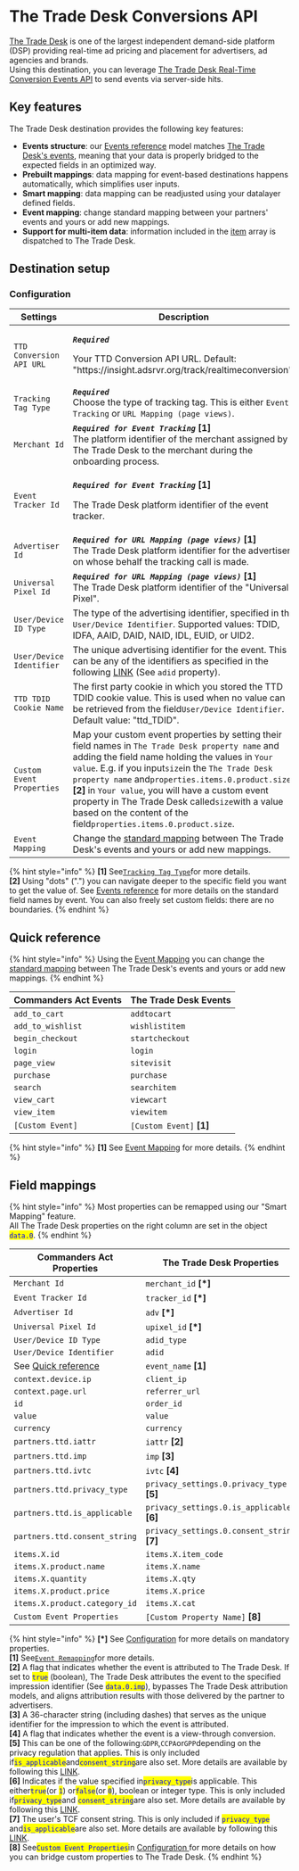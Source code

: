 # The Trade Desk Conversions API

[The Trade Desk](https://www.thetradedesk.com/us) is one of the largest independent demand-side platform (DSP) providing real-time ad pricing and placement for advertisers, ad agencies and brands.\
Using this destination, you can leverage [The Trade Desk Real-Time Conversion Events API](https://api.thetradedesk.com/v3/portal/data/doc/DataConversionEventsApi) to send events via server-side hits.

## Key features

The Trade Desk destination provides the following key features:

* **Events structure**: our [Events reference](https://community.commandersact.com/platform-x/developers/tracking/events-reference) model matches [The Trade Desk's events](https://api.thetradedesk.com/v3/portal/data/doc/DataConversionEventsApi#event-mapping), meaning that your data is properly bridged to the expected fields in an optimized way.
* **Prebuilt mappings**: data mapping for event-based destinations happens automatically, which simplifies user inputs.
* **Smart mapping**: data mapping can be readjusted using your datalayer defined fields.&#x20;
* **Event mapping**: change standard mapping between your partners' events and yours or add new mappings.&#x20;
* **Support for multi-item data**: information included in the [item](https://community.commandersact.com/platform-x/developers/tracking/events-reference#item) array is dispatched to The Trade Desk.

## Destination setup

### Configuration

<table><thead><tr><th width="307">Settings</th><th>Description</th></tr></thead><tbody><tr><td><code>TTD Conversion API URL</code></td><td><p><em><strong><code>Required</code></strong></em></p><p>Your TTD Conversion API URL. Default: "https://insight.adsrvr.org/track/realtimeconversion".</p></td></tr><tr><td><code>Tracking Tag Type</code></td><td><em><strong><code>Required</code></strong></em><br>Choose the type of tracking tag. This is either <code>Event Tracking</code> or <code>URL Mapping (page views)</code>.</td></tr><tr><td><code>Merchant Id</code></td><td><em><strong><code>Required for Event Tracking</code></strong></em> <strong>[1]</strong><br>The platform identifier of the merchant assigned by The Trade Desk to the merchant during the onboarding process.</td></tr><tr><td><code>Event Tracker Id</code></td><td><p><em><strong><code>Required for Event Tracking</code></strong></em> <strong>[1]</strong></p><p>The Trade Desk platform identifier of the event tracker.</p></td></tr><tr><td><code>Advertiser Id</code></td><td><em><strong><code>Required for URL Mapping (page views)</code></strong></em> <strong>[1]</strong><br>The Trade Desk platform identifier for the advertiser on whose behalf the tracking call is made.</td></tr><tr><td><code>Universal Pixel Id</code></td><td><em><strong><code>Required for URL Mapping (page views)</code></strong></em> <strong>[1]</strong><br>The Trade Desk platform identifier of the "Universal Pixel".</td></tr><tr><td><code>User/Device ID Type</code></td><td>The type of the advertising identifier, specified in the <code>User/Device Identifier</code>. Supported values: TDID, IDFA, AAID, DAID, NAID, IDL, EUID, or UID2.</td></tr><tr><td><code>User/Device Identifier</code></td><td>The unique advertising identifier for the event. This can be any of the identifiers as specified in the following <a href="https://api.thetradedesk.com/v3/portal/data/doc/DataConversionEventsApi">LINK</a> (See <code>adid</code> property).</td></tr><tr><td><code>TTD TDID Cookie Name</code></td><td>The first party cookie in which you stored the TTD TDID cookie value. This is used when no value can be retrieved from the field<code>User/Device Identifier</code>. Default value: "ttd_TDID".</td></tr><tr><td><code>Custom Event Properties</code></td><td>Map your custom event properties by setting their field names in <code>The Trade Desk property name</code> and adding the field name holding the values in <code>Your value</code>. E.g. if you input<code>size</code>in the <code>The Trade Desk property name</code> and<code>properties.items.0.product.size</code> <strong>[2]</strong> in <code>Your value</code>, you will have a custom event property in The Trade Desk called<code>size</code>with a value based on the content of the field<code>properties.items.0.product.size</code>.</td></tr><tr><td><code>Event Mapping</code></td><td>Change the <a href="the-trade-desk-conversions-api.md#quick-reference">standard mapping</a> between The Trade Desk's events and yours or add new mappings.</td></tr></tbody></table>

{% hint style="info" %}
**\[1]** See[`Tracking Tag Type`](the-trade-desk-conversions-api.md#configuration)for more details.\
**\[2]** Using "dots" (".") you can navigate deeper to the specific field you want to get the value of. See [Events reference](https://community.commandersact.com/platform-x/developers/tracking/events-reference) for more details on the standard field names by event. You can also freely set custom fields: there are no boundaries.
{% endhint %}

## Quick reference

{% hint style="info" %}
Using the [Event Mapping](the-trade-desk-conversions-api.md#configuration) you can change the [standard mapping](the-trade-desk-conversions-api.md#quick-reference) between The Trade Desk's events and yours or add new mappings.
{% endhint %}

| Commanders Act Events | The Trade Desk Events     |
| --------------------- | ------------------------- |
| `add_to_cart`         | `addtocart`               |
| `add_to_wishlist`     | `wishlistitem`            |
| `begin_checkout`      | `startcheckout`           |
| `login`               | `login`                   |
| `page_view`           | `sitevisit`               |
| `purchase`            | `purchase`                |
| `search`              | `searchitem`              |
| `view_cart`           | `viewcart`                |
| `view_item`           | `viewitem`                |
| `[Custom Event]`      | `[Custom Event]` **\[1]** |

{% hint style="info" %}
&#x20;**\[1]** See [Event Mapping](the-trade-desk-conversions-api.md#configuration) for more details.
{% endhint %}

## Field mappings

{% hint style="info" %}
Most properties can be remapped using our "Smart Mapping" feature.\
All The Trade Desk properties on the right column are set in the object <mark style="color:blue;">`data.0`</mark>.
{% endhint %}

<table><thead><tr><th width="334.6685580062746">Commanders Act Properties</th><th>The Trade Desk Properties</th></tr></thead><tbody><tr><td><code>Merchant Id</code></td><td><code>merchant_id</code> <strong>[*]</strong></td></tr><tr><td><code>Event Tracker Id</code></td><td><code>tracker_id</code> <strong>[*]</strong></td></tr><tr><td><code>Advertiser Id</code></td><td><code>adv</code> <strong>[*]</strong></td></tr><tr><td><code>Universal Pixel Id</code></td><td><code>upixel_id</code> <strong>[*]</strong></td></tr><tr><td><code>User/Device ID Type</code></td><td><code>adid_type</code></td></tr><tr><td><code>User/Device Identifier</code></td><td><code>adid</code></td></tr><tr><td>See <a href="the-trade-desk-conversions-api.md#quick-reference">Quick reference</a></td><td><code>event_name</code> <strong>[1]</strong></td></tr><tr><td><code>context.device.ip</code></td><td><code>client_ip</code></td></tr><tr><td><code>context.page.url</code></td><td><code>referrer_url</code></td></tr><tr><td><code>id</code></td><td><code>order_id</code></td></tr><tr><td><code>value</code></td><td><code>value</code></td></tr><tr><td><code>currency</code></td><td><code>currency</code></td></tr><tr><td><code>partners.ttd.iattr</code></td><td><code>iattr</code> <strong>[2]</strong></td></tr><tr><td><code>partners.ttd.imp</code></td><td><code>imp</code> <strong>[3]</strong></td></tr><tr><td><code>partners.ttd.ivtc</code></td><td><code>ivtc</code> <strong>[4]</strong></td></tr><tr><td><code>partners.ttd.privacy_type</code></td><td><code>privacy_settings.0.privacy_type</code> <strong>[5]</strong></td></tr><tr><td><code>partners.ttd.is_applicable</code></td><td><code>privacy_settings.0.is_applicable</code> <strong>[6]</strong></td></tr><tr><td><code>partners.ttd.consent_string</code></td><td><code>privacy_settings.0.consent_string</code> <strong>[7]</strong></td></tr><tr><td><code>items.X.id</code></td><td><code>items.X.item_code</code></td></tr><tr><td><code>items.X.product.name</code></td><td><code>items.X.name</code></td></tr><tr><td><code>items.X.quantity</code></td><td><code>items.X.qty</code></td></tr><tr><td><code>items.X.product.price</code></td><td><code>items.X.price</code></td></tr><tr><td><code>items.X.product.category_id</code></td><td><code>items.X.cat</code></td></tr><tr><td><code>Custom Event Properties</code></td><td><code>[Custom Property Name]</code> <strong>[8]</strong></td></tr></tbody></table>

{% hint style="info" %}
**\[\*]** See [Configuration](the-trade-desk-conversions-api.md#configuration) for more details on mandatory properties.\
**\[1]** See[`Event Remapping`](the-trade-desk-conversions-api.md#configuration)for more details.\
**\[2]** A flag that indicates whether the event is attributed to The Trade Desk. If set to <mark style="color:blue;">`true`</mark> (boolean), The Trade Desk attributes the event to the specified impression identifier (See <mark style="color:blue;">`data.0.imp`</mark>), bypasses The Trade Desk attribution models, and aligns attribution results with those delivered by the partner to advertisers.\
**\[3]** A 36-character string (including dashes) that serves as the unique identifier for the impression to which the event is attributed.\
**\[4]** A flag that indicates whether the event is a view-through conversion.\
**\[5]** This can be one of the following:`GDPR`,`CCPA`or`GPP`depending on the privacy regulation that applies. This is only included if<mark style="color:blue;">`is_applicable`</mark>and<mark style="color:blue;">`consent_string`</mark>are also set. More details are available by following this [LINK](https://api.thetradedesk.com/v3/portal/data/doc/DataConversionEventsApi#properties-privacy).\
**\[6]** Indicates if the value specified in<mark style="color:blue;">`privacy_type`</mark>is applicable. This either<mark style="color:blue;">`true`</mark>(or <mark style="color:blue;">`1`</mark>) or<mark style="color:blue;">`false`</mark>(or <mark style="color:blue;">`0`</mark>), boolean or integer type. This is only included if<mark style="color:blue;">`privacy_type`</mark>and <mark style="color:blue;">`consent_string`</mark>are also set. More details are available by following this [LINK](https://api.thetradedesk.com/v3/portal/data/doc/DataConversionEventsApi#properties-privacy).\
**\[7]** The user's TCF consent string. This is only included if <mark style="color:blue;">`privacy_type`</mark> and<mark style="color:blue;">`is_applicable`</mark>are also set. More details are available by following this [LINK](https://api.thetradedesk.com/v3/portal/data/doc/DataConversionEventsApi#properties-privacy).\
**\[8]** See<mark style="color:blue;">`Custom Event Properties`</mark>in [Configuration ](the-trade-desk-conversions-api.md#configuration)for more details on how you can bridge custom properties to The Trade Desk.
{% endhint %}
